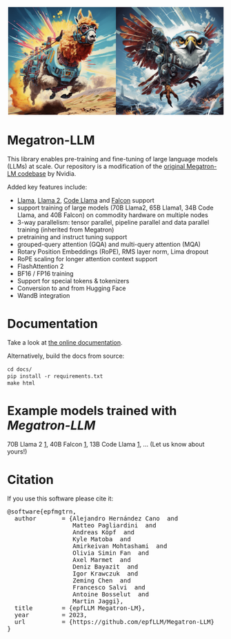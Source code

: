 
<div align="center">
  <img src="docs/imgs/llama-falcon.png"  width="500">
</div>

# Megatron-LLM

This library enables pre-training and fine-tuning of large language models (LLMs) at scale.
Our repository is a modification of the [original Megatron-LM codebase](https://github.com/NVIDIA/Megatron-LM) by Nvidia.

Added key features include:
- [Llama](https://arxiv.org/abs/2302.13971), [Llama 2](https://arxiv.org/abs/2307.09288), [Code Llama](https://arxiv.org/abs/2308.12950) and [Falcon](https://huggingface.co/tiiuae) support
- support training of large models (70B Llama2, 65B Llama1, 34B Code Llama, and 40B Falcon) on commodity hardware on multiple nodes
- 3-way parallelism: tensor parallel, pipeline parallel and data parallel training (inherited from Megatron)
- pretraining and instruct tuning support
- grouped-query attention (GQA) and multi-query attention (MQA)
- Rotary Position Embeddings (RoPE), RMS layer norm, Lima dropout
- RoPE scaling for longer attention context support
- FlashAttention 2
- BF16 / FP16 training
- Support for special tokens & tokenizers
- Conversion to and from Hugging Face
- WandB integration

# Documentation

Take a look at [the online documentation](https://epfllm.github.io/Megatron-LLM).

Alternatively, build the docs from source:
```
cd docs/
pip install -r requirements.txt
make html
```

# Example models trained with *Megatron-LLM*
70B Llama 2 [1](https://huggingface.co/OpenAssistant/llama2-70b-oasst-sft-v10), 
40B Falcon [1](https://huggingface.co/OpenAssistant/falcon-40b-megacode2-oasst), 
13B Code Llama [1](https://huggingface.co/OpenAssistant/codellama-13b-oasst-sft-v10), ... 
(Let us know about yours!)

# Citation

If you use this software please cite it:
<pre>
@software{epfmgtrn,
  author       = {Alejandro Hernández Cano  and
                  Matteo Pagliardini  and
                  Andreas Köpf  and
                  Kyle Matoba  and
                  Amirkeivan Mohtashami  and
                  Olivia Simin Fan  and
                  Axel Marmet  and
                  Deniz Bayazit  and
                  Igor Krawczuk  and
                  Zeming Chen  and
                  Francesco Salvi  and
                  Antoine Bosselut  and
                  Martin Jaggi},
  title        = {epfLLM Megatron-LM},
  year         = 2023,
  url          = {https://github.com/epfLLM/Megatron-LLM}
}
</pre>
